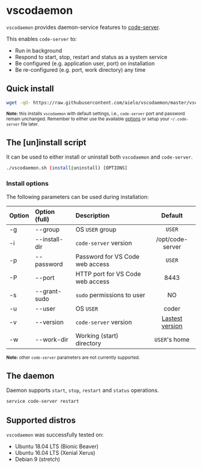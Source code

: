 # vscodaemon
`vscodaemon` provides daemon-service features to [code-server](https://github.com/cdr/code-server).

This enables `code-server` to:
- Run in background
- Respond to start, stop, restart and status as a system service
- Be configured (e.g. application user, port) on installation
- Be re-configured (e.g. port, work directory) any time

## Quick install
```sh
wget -qO- https://raw.githubusercontent.com/aielo/vscodaemon/master/vscodaemon.sh | bash -s install
```
<sub>**Note:** this installs `vscodaemon` with default settings, i.e., `code-server` port and password remain unchanged. Remember to either use the available [options](#Usage) or setup your `~/.code-server` file later.</sub>

## The \[un\]install script
It can be used to either install or uninstall both `vscodaemon` and `code-server`.
```sh
./vscodaemon.sh (install|uninstall) [OPTIONS]
```

### Install options

The following parameters can be used during installation:

| Option            | Option (full)            | Description                      | Default           |
| :---              | :---                     | :---                             | :---:             |
| -g                | --group                  | OS `USER` group                  | `USER`            |
| -i                | --install-dir            | `code-server` version            | /opt/code-server  |
| -p                | --password               | Password for VS Code web access  | `USER`            |
| -P                | --port                   | HTTP port for VS Code web access | 8443              |
| -s                | --grant-sudo             | `sudo` permissions to user       | NO                |
| -u                | --user                   | OS `USER`                        | coder             |
| -v                | --version                | `code-server` version            | [Lastest version](https://github.com/cdr/code-server/releases/latest) |
| -w                | --work-dir               | Working (start) directory        | `USER`'s home     |

<sub>**Note:** other `code-server` parameters are not currently supported.</sub>

## The daemon
Daemon supports `start`, `stop`, `restart` and `status` operations.
```sh
service code-server restart
```

## Supported distros
`vscodaemon` was successfully tested on:
- Ubuntu 18.04 LTS (Bionic Beaver)
- Ubuntu 16.04 LTS (Xenial Xerus)
- Debian 9 (stretch)
